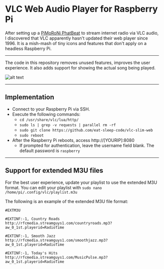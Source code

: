 # VLC Web Audio Player for Raspberry Pi

After setting up a [PiMoRoNi PhatBeat](https://shop.pimoroni.com/products/phat-beat) to stream internet radio via VLC audio, I discovered that VLC apparently hasn't updated their web player since 1996.   It is a mish-mash of tiny icons and features that don't apply on a headless Raspberry Pi.

___

The code in this repository removes unused features, improves the user experience.   It also adds support for showing the actual song being played.

![alt text](https://github.com/eat-sleep-code/vlc-web_audio_ui/blob/master/screenshot.png)
___

## Implementation

* Connect to your Raspberry Pi via SSH.
* Execute the following commands:
  * `cd /usr/share/vlc/lua/http/`
  * `sudo ls | grep -v requests | parallel rm -rf`
  * `sudo git clone https://github.com/eat-sleep-code/vlc-slim-web`
  * `sudo reboot`
* After the Raspberry Pi reboots, access http://[YOURIP]:8080 
  * If prompted for authentication, leave the username field blank.   The default password is `raspberry`
___

## Support for extended M3U files
For the best user experience, update your playlist to use the extended M3U format.   You can edit your playlist with `sudo nano /home/pi/.config/vlc/playlist.m3u`

The following is an example of the extended M3U file format:
```
#EXTM3U

#EXTINF:-1, Country Roads
http://rfcmedia.streamguys1.com/countryroads.mp3?aw_0_1st.playerid=RadioTime

#EXTINF:-1, Smooth Jazz
http://rfcmedia.streamguys1.com/smoothjazz.mp3?aw_0_1st.playerid=RadioTime

#EXTINF:-1, Today's Hits
http://rfcmedia.streamguys1.com/MusicPulse.mp3?aw_0_1st.playerid=RadioTime
```

